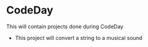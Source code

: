 # CodeDay
This will contain projects done during CodeDay
* This project will convert a string to a musical sound
